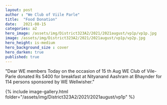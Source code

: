 ```yaml
---
layout: post
author : "We Club of Viile Parle"
title:  "Food Donation"
date:   2021-08-15
categories: a2
hero_image: /assets/img/District323A2/2021/2021august/vp1p/vp1p.jpg
image: /assets/img/District323A2/2021/2021august/vp1p/vp2p.jpg
hero_height: is-medium
hero_background_size : cover
hero_darken: true
published: true
---
```


"Dear WE members Today on the occasion of 15 th Aug WE Club of Vile-Parle donated Rs 5400 for breakfast at Nityanand Aashram at Bhaynder for 114 persons sponsored by WE Wellwisher."
 
 


{% include image-gallery.html folder="/assets/img/District323A2/2021/2021august/vp1p" %}

